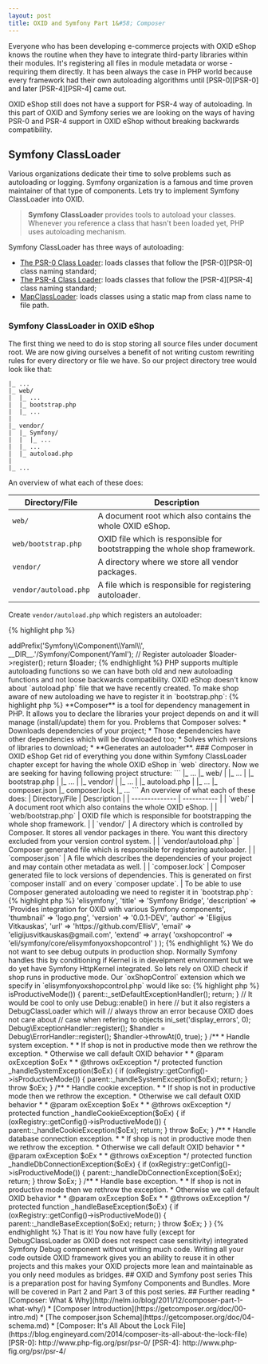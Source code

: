 ```yaml
---
layout: post
title: OXID and Symfony Part 1&#58; Composer
---
```


Everyone who has been developing e-commerce projects with OXID eShop knows the routine when they have to integrate third-party libraries within their modules. It's registering all files in module metadata or worse - requiring them directly. It has been always the case in PHP world because every framework had their own autoloading algorithms until [PSR-0][PSR-0] and later [PSR-4][PSR-4] came out.

OXID eShop still does not have a support for PSR-4 way of autoloading. In this part of OXID and Symfony series we are looking on the ways of having PSR-0 and PSR-4 support in OXID eShop without breaking backwards compatibility.

<!--more-->

## Symfony ClassLoader

Various organizations dedicate their time to solve problems such as autoloading or logging. Symfony organization is a famous and time proven maintainer of that type of components. Lets try to implement Symfony ClassLoader into OXID.

> **Symfony ClassLoader** provides tools to autoload your classes. Whenever you reference a class that hasn't been loaded yet, PHP uses autoloading mechanism.

Symfony ClassLoader has three ways of autoloading:

* [The PSR-0 Class Loader](http://symfony.com/doc/current/components/class_loader/class_loader.html): loads classes that follow the [PSR-0][PSR-0] class naming standard;
* [The PSR-4 Class Loader](http://symfony.com/doc/current/components/class_loader/psr4_class_loader.html): loads classes that follow the [PSR-4][PSR-4] class naming standard;
* [MapClassLoader](http://symfony.com/doc/current/components/class_loader/map_class_loader.html): loads classes using a static map from class name to file path.

### Symfony ClassLoader in OXID eShop

The first thing we need to do is stop storing all source files under document root. We are now giving ourselves a benefit of not writing custom rewriting rules for every directory or file we have. So our project directory tree would look like that:

```
|_ ...
|_ web/
|  |_ ...
|  |_ bootstrap.php
|  |_ ...
|
|_ vendor/
|  |_ Symfony/
|  |  |_ ...
|  |_ ...
|  |_ autoload.php
|
|_ ...
```

An overview of what each of these does:

| Directory/File | Description |
| -------------- | ----------- |
| `web/` | A document root which also contains the whole OXID eShop. |
| `web/bootstrap.php` | OXID file which is responsible for bootstrapping the whole shop framework. |
| `vendor/` | A directory where we store all vendor packages. |
| `vendor/autoload.php` | A file which is responsible for registering autoloader. |

Create `vendor/autoload.php` which registers an autoloader:

{% highlight php %}
<?php
// file: vendor/autoload.php

require_once __DIR__.'/Symfony/Component/ClassLoader/Psr4ClassLoader.php';

use Symfony\Component\ClassLoader\Psr4ClassLoader;

$loader = new Psr4ClassLoader();

// Register packages following PSR-4
$loader->addPrefix('Symfony\\Component\\Yaml\\', __DIR__.'/Symfony/Component/Yaml');

// Register autoloader
$loader->register();

return $loader;
{% endhighlight %}

PHP supports multiple autoloading functions so we can have both old and new autoloading functions and not loose backwards compatibility. OXID eShop doesn't know about `autoload.php` file that we have recently created. To make shop aware of new autoloading we have to register it in `bootstrap.php`:

{% highlight php %}
<?php
// file: web/bootstrap.php

// ...

// Register Symfony ClassLoader autoloader
require_once __DIR__ . '/../vendor/autoload.php';

// custom functions file
require_once OX_BASE_PATH . 'modules/functions.php';

// ...
{% endhighlight %}

Now we have a full support for PSR-0 and PSR-4 in OXID eShop. Usage of third-party libraries is now much simpler because we do not need to adapt them to work with OXID autoloader. We put libraries in vendor directory and register them in `autoload.php`.

## Composer

To be able to register third-party library to Symfony ClassLoader you must know what kind of autoloading it uses. Fact that we need to register libraries in `autoload.php` raises the question if this can be automated.

> **Composer** is a tool for dependency management in PHP. It allows you to declare the libraries your project depends on and it will manage (install/update) them for you.

Problems that Composer solves:

* Downloads dependencies of your project;
* Those dependencies have other dependencies which will be downloaded too;
* Solves which versions of libraries to download;
* **Generates an autoloader**.

### Composer in OXID eShop

Get rid of everything you done within Symfony ClassLoader chapter except for having the whole OXID eShop in `web` directory. Now we are seeking for having following project structure:

```
|_ ...
|_ web/
|  |_ ...
|  |_ bootstrap.php
|  |_ ...
|
|_ vendor/
|  |_ ...
|  |_ autoload.php
|
|_ ...
|_ composer.json
|_ composer.lock
|_ ...
```

An overview of what each of these does:

| Directory/File | Description |
| -------------- | ----------- |
| `web/` | A document root which also contains the whole OXID eShop. |
| `web/bootstrap.php` | OXID file which is responsible for bootstrapping the whole shop framework. |
| `vendor/` | A directory which is controlled by Composer. It stores all vendor packages in there. You want this directory excluded from your version control system. |
| `vendor/autoload.php` | Composer generated file which is responsible for registering autoloader. |
| `composer.json` | A file which describes the dependencies of your project and may contain other metadata as well. |
| `composer.lock` | Composer generated file to lock versions of dependencies. This is generated on first `composer install` and on every `composer update`. |

To be able to use Composer generated autoloading we need to register it in `bootstrap.php`:

{% highlight php %}
<?php
// file: web/bootstrap.php

// ...

// Register Composer autoloader
require_once __DIR__ . '/../vendor/autoload.php';

// custom functions file
require_once OX_BASE_PATH . 'modules/functions.php';

// ...
{% endhighlight %}

Lets assume we want to use monolog in our project. So our `composer.json` would like like so:

{% highlight json %}
{
    "require": {
        "monolog/monolog": "~1.13.1"
    }
}
{% endhighlight %}

After running `composer install` or `composer update` (you have to have Composer installled in your system, read [official guide](https://getcomposer.org/doc/00-intro.md#globally) on how to do that) it downloads all dependencies in `vendor` directory (by default) and generates `autoload.php` which is responsible for registering an autoloader.

Now you are able to use any class/interface/trait which is autoloaded by Composer in your OXID project.

### Why did I bother writing about Symfony ClassLoader?

Symfony ClassLoader chapter was written for learning purpose to show what problem Composer is designed to solve.

## Integrating Symfony Debug

Chittity chattity, lets see the real benefit of that and integrate Symfony Debug component as an example. We can have all components developed outside the OXID and write a module as a bridge. We will have a symfony module to bridge various Symfony components (currently only Symfony Debug in this part). Install Symfony Debug with composer by running `composer require symfony/debug` and start writing module `metadata.php`:

{% highlight php %}
<?php
// file: web/modules/eli/symfony/metadata.php

/**
 * Metadata version
 */
$sMetadataVersion = '1.2';

/**
 * Module information
 */
$aModule = array(
    'id'          => 'elisymfony',
    'title'       => 'Symfony Bridge',
    'description' => 'Provides integration for OXID with various Symfony components',
    'thumbnail'   => 'logo.png',
    'version'     => '0.0.1-DEV',
    'author'      => 'Eligijus Vitkauskas',
    'url'         => 'https://github.com/EllisV',
    'email'       => 'eligijusvitkauskas@gmail.com',
    'extend'      => array(
        'oxshopcontrol' => 'eli/symfony/core/elisymfonyoxshopcontrol'
    )
);
{% endhighlight %}

We do not want to see debug outputs in production shop. Normally Symfony handles this by conditioning if Kernel is in develpment environment but we do yet have Symfony HttpKernel integrated. So lets rely on OXID check if shop runs in productive mode. Our `oxShopControl` extension which we specify in `elisymfonyoxshopcontrol.php` would like so:

{% highlight php %}
<?php
// file: web/modules/eli/symfony/core/elisymfonyoxshopcontrol.php

use Symfony\Component\Debug;

/**
 * Extension of oxShopControl OXID core class
 *
 * @see oxShopControl
 */
class eliSymfonyOxShopControl extends eliSymfonyOxShopControl_parent
{
    /**
     * Set default exception handler
     *
     * If shop is not in productive mode than we register
     * Symfony Debug component's Exception and Error handlers
     * and do not call parent method
     *
     * Otherwise we stick to default OXID exception handler
     */
    protected function _setDefaultExceptionHandler()
    {
        if (oxRegistry::getConfig()->isProductiveMode()) {
            parent::_setDefaultExceptionHandler();
            return;
        }

        // It would be cool to only use Debug::enable() in here
        // but it also registers a DebugClassLoader which will
        // always throw an error because OXID does not care about
        // case when refering to objects

        ini_set('display_errors', 0);
        Debug\ExceptionHandler::register();
        $handler = Debug\ErrorHandler::register();
        $handler->throwAt(0, true);
    }

    /**
     * Handle system exception.
     *
     * If shop is not in productive mode then we rethrow the exception.
     * Otherwise we call default OXID behavior
     *
     * @param oxException $oEx
     *
     * @throws oxException
     */
    protected function _handleSystemException($oEx)
    {
        if (oxRegistry::getConfig()->isProductiveMode()) {
            parent::_handleSystemException($oEx);
            return;
        }

        throw $oEx;
    }

    /**
     * Handle cookie exception.
     *
     * If shop is not in productive mode then we rethrow the exception.
     * Otherwise we call default OXID behavior
     *
     * @param oxException $oEx
     *
     * @throws oxException
     */
    protected function _handleCookieException($oEx)
    {
        if (oxRegistry::getConfig()->isProductiveMode()) {
            parent::_handleCookieException($oEx);
            return;
        }

        throw $oEx;
    }

    /**
     * Handle database connection exception.
     *
     * If shop is not in productive mode then we rethrow the exception.
     * Otherwise we call default OXID behavior
     *
     * @param oxException $oEx
     *
     * @throws oxException
     */
    protected function _handleDbConnectionException($oEx)
    {
        if (oxRegistry::getConfig()->isProductiveMode()) {
            parent::_handleDbConnectionException($oEx);
            return;
        }

        throw $oEx;
    }

    /**
     * Handle base exception.
     *
     * If shop is not in productive mode then we rethrow the exception.
     * Otherwise we call default OXID behavior
     *
     * @param oxException $oEx
     *
     * @throws oxException
     */
    protected function _handleBaseException($oEx)
    {
        if (oxRegistry::getConfig()->isProductiveMode()) {
            parent::_handleBaseException($oEx);
            return;
        }

        throw $oEx;
    }
}
{% endhighlight %}

That is it! You now have fully (except for DebugClassLoader as OXID does not respect case sensitivity) integrated Symfony Debug component without writing much code. Writing all your code outside OXID framework gives you an ability to reuse it in other projects and this makes your OXID projects more lean and maintainable as you only need modules as bridges.

## OXID and Symfony post series

This is a preparation post for having Symfony Components and Bundles. More will be covered in Part 2 and Part 3 of this post series.

## Further reading

* [Composer: What & Why](http://nelm.io/blog/2011/12/composer-part-1-what-why/)
* [Composer Introduction](https://getcomposer.org/doc/00-intro.md)
* [The composer.json Schema](https://getcomposer.org/doc/04-schema.md)
* [Composer: It's All About the Lock File](https://blog.engineyard.com/2014/composer-its-all-about-the-lock-file)

[PSR-0]: http://www.php-fig.org/psr/psr-0/
[PSR-4]: http://www.php-fig.org/psr/psr-4/
